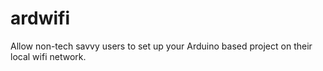 ardwifi
=======

Allow non-tech savvy users to set up your Arduino based project on their local wifi network. 
